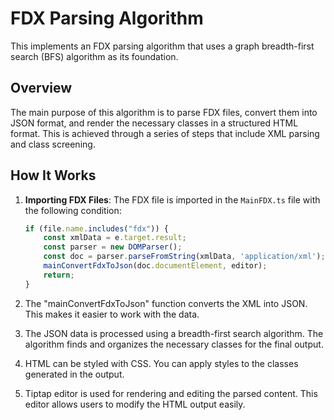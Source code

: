 # FDX Parsing Algorithm

This implements an FDX parsing algorithm that uses a graph breadth-first search (BFS) algorithm as its foundation.

## Overview

The main purpose of this algorithm is to parse FDX files, convert them into JSON format, and render the necessary classes in a structured HTML format. This is achieved through a series of steps that include XML parsing and class screening.

## How It Works

1. **Importing FDX Files**: 
   The FDX file is imported in the `MainFDX.ts` file with the following condition:

   ```typescript
   if (file.name.includes("fdx")) {
       const xmlData = e.target.result;
       const parser = new DOMParser();
       const doc = parser.parseFromString(xmlData, 'application/xml');
       mainConvertFdxToJson(doc.documentElement, editor);
       return;
   }

2. The "mainConvertFdxToJson" function converts the XML into JSON. This makes it easier to work with the data.

3. The JSON data is processed using a breadth-first search algorithm. The algorithm finds and organizes the necessary classes for the final output.

4. HTML can be styled with CSS. You can apply styles to the classes generated in the output.

5. Tiptap editor is used for rendering and editing the parsed content. This editor allows users to modify the HTML output easily.
